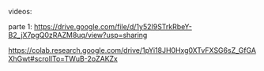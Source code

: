 videos:

parte 1:
https://drive.google.com/file/d/1y52I9STrkRbeY-B2_jX7pgQ0zRAZM8uq/view?usp=sharing

https://colab.research.google.com/drive/1pYi18JH0Hxg0XTvFXSG6sZ_GfGAXhGwt#scrollTo=TWuB-2oZAKZx

